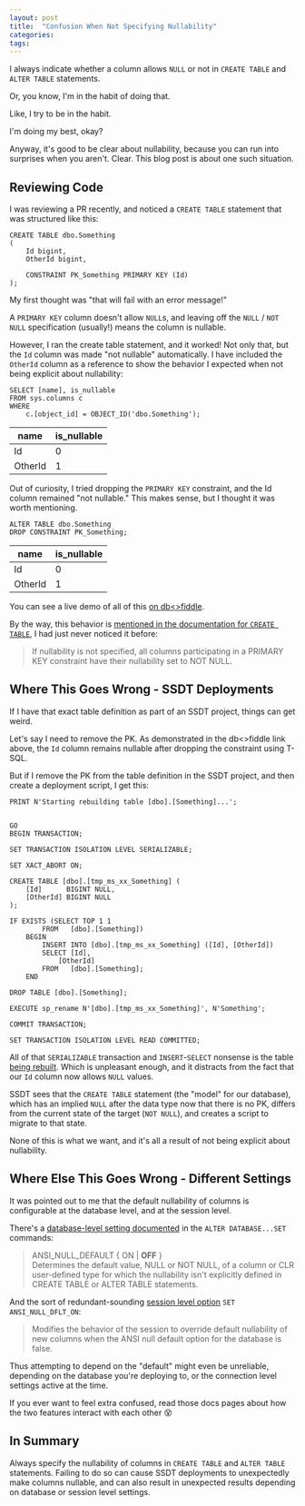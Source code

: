```yaml
---
layout: post
title:  "Confusion When Not Specifying Nullability"
categories: 
tags: 
---
```


I always indicate whether a column allows `NULL` or not in `CREATE TABLE` and `ALTER TABLE` statements.

Or, you know, I'm in the habit of doing that.

Like, I try to be in the habit.

I'm doing my best, okay?

Anyway, it's good to be clear about nullability, because you can run into surprises when you aren't.  Clear.  This blog post is about one such situation.

## Reviewing Code

I was reviewing a PR recently, and noticed a `CREATE TABLE` statement that was structured like this:

    CREATE TABLE dbo.Something
    (
        Id bigint,
        OtherId bigint,
        
        CONSTRAINT PK_Something PRIMARY KEY (Id)
    );

My first thought was "that will fail with an error message!"  

A `PRIMARY KEY` column doesn't allow `NULL`s, and leaving off the `NULL` / `NOT NULL` specification (usually!) means the column is nullable.

However, I ran the create table statement, and it worked!  Not only that, but the `Id` column was made "not nullable" automatically.  I have included the `OtherId` column as a reference to show the behavior I expected when not being explicit about nullability:

    SELECT [name], is_nullable
    FROM sys.columns c 
    WHERE 
        c.[object_id] = OBJECT_ID('dbo.Something');

|name|is_nullable|
|----|-----------|
|Id|0|
|OtherId|1|

Out of curiosity, I tried dropping the `PRIMARY KEY` constraint, and the Id column remained "not nullable."  This makes sense, but I thought it was worth mentioning.

    ALTER TABLE dbo.Something
    DROP CONSTRAINT PK_Something;

|name|is_nullable|
|----|-----------|
|Id|0|
|OtherId|1|

You can see a live demo of all of this [on db<>fiddle][2].

By the way, this behavior is [mentioned in the documentation for `CREATE TABLE`][1], I had just never noticed it before:

> If nullability is not specified, all columns participating in a PRIMARY KEY constraint have their nullability set to NOT NULL.

## Where This Goes Wrong - SSDT Deployments

If I have that exact table definition as part of an SSDT project, things can get weird.

Let's say I need to remove the PK.  As demonstrated in the db<>fiddle link above, the `Id` column remains nullable after dropping the constraint using T-SQL.

But if I remove the PK from the table definition in the SSDT project, and then create a deployment script, I get this:

    PRINT N'Starting rebuilding table [dbo].[Something]...';


    GO
    BEGIN TRANSACTION;

    SET TRANSACTION ISOLATION LEVEL SERIALIZABLE;

    SET XACT_ABORT ON;

    CREATE TABLE [dbo].[tmp_ms_xx_Something] (
        [Id]      BIGINT NULL,
        [OtherId] BIGINT NULL
    );

    IF EXISTS (SELECT TOP 1 1 
            FROM   [dbo].[Something])
        BEGIN
            INSERT INTO [dbo].[tmp_ms_xx_Something] ([Id], [OtherId])
            SELECT [Id],
                [OtherId]
            FROM   [dbo].[Something];
        END

    DROP TABLE [dbo].[Something];

    EXECUTE sp_rename N'[dbo].[tmp_ms_xx_Something]', N'Something';

    COMMIT TRANSACTION;

    SET TRANSACTION ISOLATION LEVEL READ COMMITTED;

All of that `SERIALIZABLE` transaction and `INSERT`-`SELECT` nonsense is the table [being rebuilt][3].  Which is unpleasant enough, and it distracts from the fact that our `Id` column now allows `NULL` values.

SSDT sees that the `CREATE TABLE` statement (the "model" for our database), which has an implied `NULL` after the data type now that there is no PK, differs from the current state of the target (`NOT NULL`), and creates a script to migrate to that state.

None of this is what we want, and it's all a result of not being explicit about nullability.

## Where Else This Goes Wrong - Different Settings

It was pointed out to me that the default nullability of columns is configurable at the database level, and at the session level.

There's a [database-level setting documented][4] in the `ALTER DATABASE...SET` commands:

> ANSI_NULL_DEFAULT { ON | **OFF** }  
> Determines the default value, NULL or NOT NULL, of a column or CLR user-defined type for which the nullability isn't explicitly defined in CREATE TABLE or ALTER TABLE statements.

And the sort of redundant-sounding [session level option][5] `SET ANSI_NULL_DFLT_ON`:

> Modifies the behavior of the session to override default nullability of new columns when the ANSI null default option for the database is false.

Thus attempting to depend on the "default" might even be unreliable, depending on the database you're deploying to, or the connection level settings active at the time.

If you ever want to feel extra confused, read those docs pages about how the two features interact with each other 😵

## In Summary

Always specify the nullability of columns in `CREATE TABLE` and `ALTER TABLE` statements.  Failing to do so can cause SSDT deployments to unexpectedly make columns nullable, and can also result in unexpected results depending on database or session level settings.

[1]: https://docs.microsoft.com/en-us/sql/t-sql/statements/create-table-transact-sql?view=sql-server-ver15#primary-key-constraints
[2]: https://dbfiddle.uk/?rdbms=sqlserver_2019&fiddle=2ab11da3c49afa09e850ad4b3871dd6d
[3]: https://www.joshthecoder.com/2018/08/14/ssdt-problems-table-rebuilds.html
[4]: https://docs.microsoft.com/en-us/sql/t-sql/statements/alter-database-transact-sql-set-options?view=sql-server-ver15
[5]: https://docs.microsoft.com/en-us/sql/t-sql/statements/set-ansi-null-dflt-on-transact-sql?view=sql-server-ver15